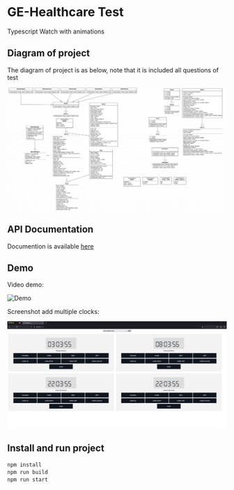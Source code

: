 # GE-Healthcare Test
Typescript Watch with animations

## Diagram of project
The diagram of project is as below, note that it is included all questions of test

![Alt text](./public/UML.png)

## API Documentation
Documention is available [here](https://nguyvan.github.io/test-ge-healthcare/index.html)

## Demo
Video demo:

![Demo](./public/Demo.gif)

Screenshot add multiple clocks:

![Demo-multiple-clock](./public/Multiple_clocks.png)

## Install and run project
```javascript
npm install
npm run build
npm run start
```
